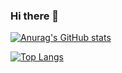 ### Hi there 👋

[![Anurag's GitHub stats](https://github-readme-stats.vercel.app/api?username=NoelOsiro&show_icons=true&theme=radical)](https://github.com/NoelOsiro/github-readme-stats)

[![Top Langs](https://github-readme-stats.vercel.app/api/top-langs/?username=NoelOsiro)](https://github.com/NoelOsiro/github-readme-stats)
<!--
**NoelOsiro/NoelOsiro** is a ✨ _special_ ✨ repository because its `README.md` (this file) appears on your GitHub profile.

Here are some ideas to get you started:

- 🔭 I’m currently working on ...
- 🌱 I’m currently learning ...
- 👯 I’m looking to collaborate on ...
- 🤔 I’m looking for help with ...
- 💬 Ask me about ...
- 📫 How to reach me: ...
- 😄 Pronouns: ...
- ⚡ Fun fact: ...
-->
